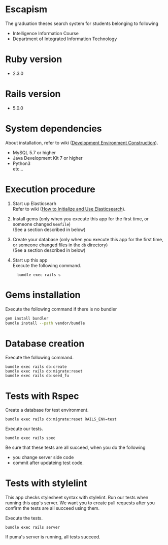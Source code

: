 # Escapism
The graduation theses search system for students belonging to following
* Intelligence Information Course
* Department of Integrated Information Technology

# Ruby version

* 2.3.0

# Rails version

* 5.0.0

# System dependencies
About installation, refer to wiki ([Development Environment Construction](https://github.com/yaaaaashiki/Escapism/wiki)).
* MySQL 5.7 or higher
* Java Development Kit 7 or higher
* Python3  
etc...

# Execution procedure
1. Start up Elasticsearh  
  Refer to wiki ([How to Initialize and Use Elasticsearch](https://github.com/yaaaaashiki/Escapism/wiki/Elasticsearch%E3%81%AE%E5%88%9D%E6%9C%9F%E8%A8%AD%E5%AE%9A%E3%81%A8%E4%BD%BF%E7%94%A8%E6%B3%95)).

2. Install gems (only when you execute this app for the first time, or someone changed `Gemfile`)  
  (See a section described in below)

3. Create your database (only when you execute this app for the first time, or someone changed files in the `db` directory)  
  (See a section described in below)

4. Start up this app  
  Execute the following command.
    ```
      bundle exec rails s
    ```

# Gems installation
Execute the following command if there is no bundler
```bash
gem install bundler
bundle install --path vendor/bundle
```

# Database creation
Execute the following command.
```
bundle exec rails db:create
bundle exec rails db:migrate:reset
bundle exec rails db:seed_fu
```

# Tests with Rspec 
Create a database for test environment.
```
bundle exec rails db:migrate:reset RAILS_ENV=test
```
Execute our tests.
```
bundle exec rails spec 
```
Be sure that these tests are all succeed, when you do the following
- you change server side code
- commit after updateing test code.

# Tests with stylelint
This app checks stylesheet syntax with stylelint.
Run our tests when running this app's server.
We want you to create pull requests after you confirm the tests are all succeed using them.

Execute the tests.
```
bundle exec rails server
```
If puma's server is running, all tests succeed.

